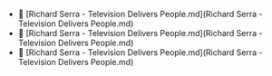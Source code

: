 * 📄 [Richard Serra - Television Delivers People.md](Richard Serra - Television Delivers People.md)
* 📄 [Richard Serra - Television Delivers People.md](Richard Serra - Television Delivers People.md)
* 📄 [Richard Serra - Television Delivers People.md](Richard Serra - Television Delivers People.md)
